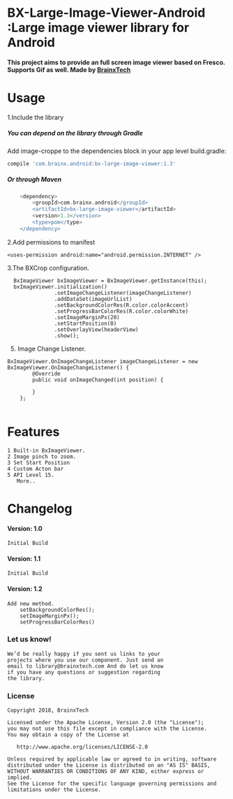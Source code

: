 
# BX-Large-Image-Viewer-Android :Large image viewer library for Android

#### This project aims to provide an full screen image viewer based on Fresco. Supports Gif as well. Made by [BrainxTech](https://brainxtech.com/)

# Usage 
1.Include the library

##### You can depend on the library through Gradle
Add image-croppe to the dependencies block in your app level build.gradle:
```groovy
compile 'com.brainx.android:bx-large-image-viewer:1.3'
```

##### Or through Maven
```gradle
    <dependency> 
        <groupId>com.brainx.android</groupId>
        <artifactId>bx-large-image-viewer</artifactId>
        <version>1.3</version>
        <type>pom</type> 
    </dependency>
```


 2.Add permissions to manifest

```
<uses-permission android:name="android.permission.INTERNET" /> 
```


3.The BXCrop configuration.

```
  BxImageViewer bxImageViewer = BxImageViewer.getInstance(this);
  bxImageViewer.initialization()
               .setImageChangeListener(imageChangeListener)
               .addDataSet(imageUrlList)
               .setBackgroundColorRes(R.color.colorAccent)
               .setProgressBarColorRes(R.color.colorWhite)
               .setImageMarginPx(20)
               .setStartPosition(0)
               .setOverlayView(headerView)
               .show();
```


5. Image Change Listener.

```
BxImageViewer.OnImageChangeListener imageChangeListener = new BxImageViewer.OnImageChangeListener() {
        @Override
        public void onImageChanged(int position) {

        }
    };
    
```

# Features
```
1 Built-in BxImageViewer.
2 Image pinch to zoom.
3 Set Start Position
4 Custom Acton bar
5 API Level 15.
   More..
```


# Changelog

#### Version: 1.0

```
Initial Build
```
#### Version: 1.1

```
Initial Build
```
#### Version: 1.2

```
Add new method.
    setBackgroundColorRes();
    setImageMarginPx();
    setProgressBarColorRes()
```

### Let us know!

```
We’d be really happy if you sent us links to your 
projects where you use our component. Just send an
email to library@brainxtech.com And do let us know
if you have any questions or suggestion regarding
the library. 
```

### License

    Copyright 2018, BrainxTech

    Licensed under the Apache License, Version 2.0 (the "License");
    you may not use this file except in compliance with the License.
    You may obtain a copy of the License at

       http://www.apache.org/licenses/LICENSE-2.0

    Unless required by applicable law or agreed to in writing, software
    distributed under the License is distributed on an "AS IS" BASIS,
    WITHOUT WARRANTIES OR CONDITIONS OF ANY KIND, either express or implied.
    See the License for the specific language governing permissions and
    limitations under the License.

